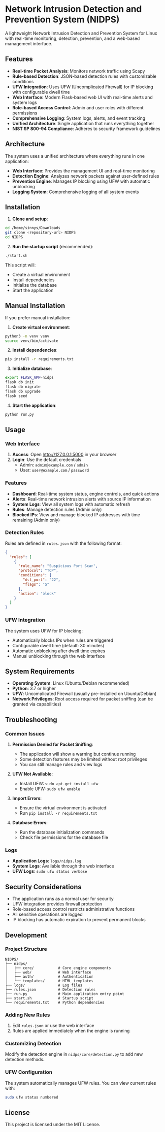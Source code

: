 # Network Intrusion Detection and Prevention System (NIDPS)

A lightweight Network Intrusion Detection and Prevention System for Linux with real-time monitoring, detection, prevention, and a web-based management interface.

## Features

- **Real-time Packet Analysis**: Monitors network traffic using Scapy
- **Rule-based Detection**: JSON-based detection rules with customizable conditions
- **UFW Integration**: Uses UFW (Uncomplicated Firewall) for IP blocking with configurable dwell time
- **Web Interface**: Modern Flask-based web UI with real-time alerts and system logs
- **Role-based Access Control**: Admin and user roles with different permissions
- **Comprehensive Logging**: System logs, alerts, and event tracking
- **Unified Architecture**: Single application that runs everything together
- **NIST SP 800-94 Compliance**: Adheres to security framework guidelines

## Architecture

The system uses a unified architecture where everything runs in one application:

- **Web Interface**: Provides the management UI and real-time monitoring
- **Detection Engine**: Analyzes network packets against user-defined rules
- **Prevention Engine**: Manages IP blocking using UFW with automatic unblocking
- **Logging System**: Comprehensive logging of all system events

## Installation

1. **Clone and setup**:
```bash
cd /home/sinnys/Downloads
git clone <repository-url> NIDPS
cd NIDPS
```

2. **Run the startup script** (recommended):
```bash
./start.sh
```

This script will:
- Create a virtual environment
- Install dependencies
- Initialize the database
- Start the application

## Manual Installation

If you prefer manual installation:

1. **Create virtual environment**:
```bash
python3 -m venv venv
source venv/bin/activate
```

2. **Install dependencies**:
```bash
pip install -r requirements.txt
```

3. **Initialize database**:
```bash
export FLASK_APP=nidps
flask db init
flask db migrate
flask db upgrade
flask seed
```

4. **Start the application**:
```bash
python run.py
```

## Usage

### Web Interface

1. **Access**: Open http://127.0.0.1:5000 in your browser
2. **Login**: Use the default credentials
   - Admin: `admin@example.com` / `admin`
   - User: `user@example.com` / `password`

### Features

- **Dashboard**: Real-time system status, engine controls, and quick actions
- **Alerts**: Real-time network intrusion alerts with source IP information
- **System Logs**: View all system logs with automatic refresh
- **Rules**: Manage detection rules (Admin only)
- **Blocked IPs**: View and manage blocked IP addresses with time remaining (Admin only)

### Detection Rules

Rules are defined in `rules.json` with the following format:
```json
{
  "rules": [
    {
      "rule_name": "Suspicious Port Scan",
      "protocol": "TCP",
      "conditions": {
        "dst_port": "22",
        "flags": "S"
      },
      "action": "block"
    }
  ]
}
```

### UFW Integration

The system uses UFW for IP blocking:
- Automatically blocks IPs when rules are triggered
- Configurable dwell time (default: 30 minutes)
- Automatic unblocking after dwell time expires
- Manual unblocking through the web interface

## System Requirements

- **Operating System**: Linux (Ubuntu/Debian recommended)
- **Python**: 3.7 or higher
- **UFW**: Uncomplicated Firewall (usually pre-installed on Ubuntu/Debian)
- **Network Privileges**: Root access required for packet sniffing (can be granted via capabilities)

## Troubleshooting

### Common Issues

1. **Permission Denied for Packet Sniffing**: 
   - The application will show a warning but continue running
   - Some detection features may be limited without root privileges
   - You can still manage rules and view logs

2. **UFW Not Available**:
   - Install UFW: `sudo apt-get install ufw`
   - Enable UFW: `sudo ufw enable`

3. **Import Errors**: 
   - Ensure the virtual environment is activated
   - Run `pip install -r requirements.txt`

4. **Database Errors**: 
   - Run the database initialization commands
   - Check file permissions for the database file

### Logs

- **Application Logs**: `logs/nidps.log`
- **System Logs**: Available through the web interface
- **UFW Logs**: `sudo ufw status verbose`

## Security Considerations

- The application runs as a normal user for security
- UFW integration provides firewall protection
- Role-based access control restricts administrative functions
- All sensitive operations are logged
- IP blocking has automatic expiration to prevent permanent blocks

## Development

### Project Structure
```
NIDPS/
├── nidps/
│   ├── core/           # Core engine components
│   ├── web/            # Web interface
│   ├── auth/           # Authentication
│   └── templates/      # HTML templates
├── logs/               # Log files
├── rules.json          # Detection rules
├── run.py              # Main application entry point
├── start.sh            # Startup script
└── requirements.txt    # Python dependencies
```

### Adding New Rules

1. Edit `rules.json` or use the web interface
2. Rules are applied immediately when the engine is running

### Customizing Detection

Modify the detection engine in `nidps/core/detection.py` to add new detection methods.

### UFW Configuration

The system automatically manages UFW rules. You can view current rules with:
```bash
sudo ufw status numbered
```

## License

This project is licensed under the MIT License. 